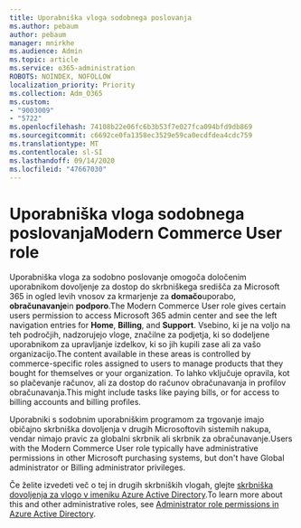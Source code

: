 ```yaml
---
title: Uporabniška vloga sodobnega poslovanja
ms.author: pebaum
author: pebaum
manager: mnirkhe
ms.audience: Admin
ms.topic: article
ms.service: o365-administration
ROBOTS: NOINDEX, NOFOLLOW
localization_priority: Priority
ms.collection: Adm_O365
ms.custom:
- "9003009"
- "5722"
ms.openlocfilehash: 74108b22e06fc6b3b53f7e027fca094bfd9db869
ms.sourcegitcommit: c6692ce0fa1358ec3529e59ca0ecdfdea4cdc759
ms.translationtype: MT
ms.contentlocale: sl-SI
ms.lasthandoff: 09/14/2020
ms.locfileid: "47667030"
---
```

# <a name="modern-commerce-user-role"></a><span data-ttu-id="c63f4-102">Uporabniška vloga sodobnega poslovanja</span><span class="sxs-lookup"><span data-stu-id="c63f4-102">Modern Commerce User role</span></span>

<span data-ttu-id="c63f4-103">Uporabniška vloga za sodobno poslovanje omogoča določenim uporabnikom dovoljenje za dostop do skrbniškega središča za Microsoft 365 in ogled levih vnosov za krmarjenje za **domačo**uporabo, **obračunavanje**in **podporo**.</span><span class="sxs-lookup"><span data-stu-id="c63f4-103">The Modern Commerce User role gives certain users permission to access Microsoft 365 admin center and see the left navigation entries for **Home**, **Billing**, and **Support**.</span></span> <span data-ttu-id="c63f4-104">Vsebino, ki je na voljo na teh področjih, nadzorujejo vloge, značilne za podjetja, ki so dodeljene uporabnikom za upravljanje izdelkov, ki so jih kupili zase ali za vašo organizacijo.</span><span class="sxs-lookup"><span data-stu-id="c63f4-104">The content available in these areas is controlled by commerce-specific roles assigned to users to manage products that they bought for themselves or your organization.</span></span> <span data-ttu-id="c63f4-105">To lahko vključuje opravila, kot so plačevanje računov, ali za dostop do računov obračunavanja in profilov obračunavanja.</span><span class="sxs-lookup"><span data-stu-id="c63f4-105">This might include tasks like paying bills, or for access to billing accounts and billing profiles.</span></span>

<span data-ttu-id="c63f4-106">Uporabniki s sodobnim uporabniškim programom za trgovanje imajo običajno skrbniška dovoljenja v drugih Microsoftovih sistemih nakupa, vendar nimajo pravic za globalni skrbnik ali skrbnik za obračunavanje.</span><span class="sxs-lookup"><span data-stu-id="c63f4-106">Users with the Modern Commerce User role typically have administrative permissions in other Microsoft purchasing systems, but don't have Global administrator or Billing administrator privileges.</span></span>

<span data-ttu-id="c63f4-107">Če želite izvedeti več o tej in drugih skrbniških vlogah, glejte [skrbniška dovoljenja za vlogo v imeniku Azure Active Directory](https://docs.microsoft.com/azure/active-directory/users-groups-roles/directory-assign-admin-roles#modern-commerce-administrator).</span><span class="sxs-lookup"><span data-stu-id="c63f4-107">To learn more about this and other administrative roles, see [Administrator role permissions in Azure Active Directory](https://docs.microsoft.com/azure/active-directory/users-groups-roles/directory-assign-admin-roles#modern-commerce-administrator).</span></span>
